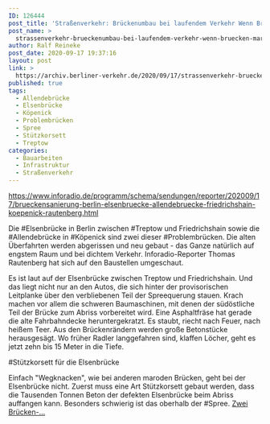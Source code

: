 ```yaml
---
ID: 126444
post_title: 'Straßenverkehr: Brückenumbau bei laufendem Verkehr Wenn Brücken marode sind, dann wird es durch Endlosstaus und weite Umfahrungen häufig eng. , aus inforadio.de'
post_name: >
  strassenverkehr-brueckenumbau-bei-laufendem-verkehr-wenn-bruecken-marode-sind-dann-wird-es-durch-endlosstaus-und-weite-umfahrungen-haeufig-eng-aus-inforadio-de
author: Ralf Reineke
post_date: 2020-09-17 19:37:16
layout: post
link: >
  https://archiv.berliner-verkehr.de/2020/09/17/strassenverkehr-brueckenumbau-bei-laufendem-verkehr-wenn-bruecken-marode-sind-dann-wird-es-durch-endlosstaus-und-weite-umfahrungen-haeufig-eng-aus-inforadio-de/
published: true
tags:
  - Allendebrücke
  - Elsenbrücke
  - Köpenick
  - Problembrücken
  - Spree
  - Stützkorsett
  - Treptow
categories:
  - Bauarbeiten
  - Infrastruktur
  - Straßenverkehr
---
```

https://www.inforadio.de/programm/schema/sendungen/reporter/202009/17/brueckensanierung-berlin-elsenbruecke-allendebruecke-friedrichshain-koepenick-rautenberg.html

Die #Elsenbrücke in Berlin zwischen #Treptow und Friedrichshain sowie die #Allendebrücke in #Köpenick sind zwei dieser #Problembrücken. Die alten Überfahrten werden abgerissen und neu gebaut - das Ganze natürlich auf engstem Raum und bei dichtem Verkehr. Inforadio-Reporter Thomas Rautenberg hat sich auf den Baustellen umgeschaut.

Es ist laut auf der Elsenbrücke zwischen Treptow und Friedrichshain. Und das liegt nicht nur an den Autos, die sich hinter der provisorischen Leitplanke über den verbliebenen Teil der Spreequerung stauen. Krach machen vor allem die schweren Baumaschinen, mit denen der südöstliche Teil der Brücke zum Abriss vorbereitet wird. Eine Asphaltfräse hat gerade die alte Fahrbahndecke heruntergekratzt. Es staubt, riecht nach Feuer, nach heißem Teer. Aus den Brückenrändern werden große Betonstücke herausgesägt. Wo früher Radler langgefahren sind, klaffen Löcher, geht es jetzt zehn bis 15 Meter in die Tiefe.

#Stützkorsett für die Elsenbrücke

Einfach "Wegknacken", wie bei anderen maroden Brücken, geht bei der Elsenbrücke nicht. Zuerst muss eine Art Stützkorsett gebaut werden, dass die Tausenden Tonnen Beton der defekten Elsenbrücke beim Abriss auffangen kann. Besonders schwierig ist das oberhalb der #Spree. <a href="https://www.inforadio.de/programm/schema/sendungen/reporter/202009/17/brueckensanierung-berlin-elsenbruecke-allendebruecke-friedrichshain-koepenick-rautenberg.html">Zwei Brücken-...</a>